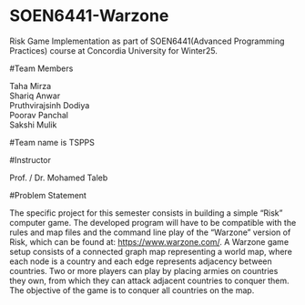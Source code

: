 # SOEN6441-Warzone
Risk Game Implementation as part of SOEN6441(Advanced Programming Practices) course at Concordia University for Winter25.

#Team Members 

Taha Mirza                        
Shariq Anwar                   
Pruthvirajsinh Dodiya    
Poorav Panchal               
Sakshi Mulik    

#Team name is TSPPS

#Instructor 

Prof. / Dr. Mohamed Taleb

#Problem Statement

The specific project for this semester consists in building a simple “Risk” computer game. The developed program will have to be compatible with the rules and map files and the command line play of the “Warzone” version of Risk, which can be found at: https://www.warzone.com/. A Warzone game setup consists of a connected graph map representing a world map, where each node is a country and each edge represents adjacency between countries. Two or more players can play by placing armies on countries they own, from which they can attack adjacent countries to conquer them. The objective of the game is to conquer all countries on the map.  
